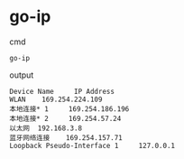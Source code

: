 # go-ip

cmd

```
go-ip
```

output

```
Device Name     IP Address
WLAN    169.254.224.109
本地连接* 1     169.254.186.196
本地连接* 2     169.254.57.24
以太网  192.168.3.8
蓝牙网络连接    169.254.157.71
Loopback Pseudo-Interface 1     127.0.0.1

```